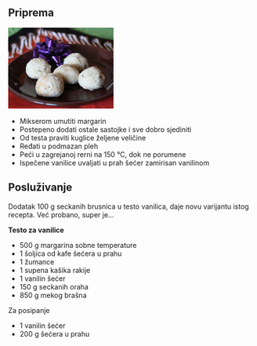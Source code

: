 ## Priprema
![Rozine grčke vanilice](entry/rozine-grcke-vanilice_0.jpg "Rozine grčke vanilice")

- Mikserom umutiti margarin
- Postepeno dodati ostale sastojke i sve dobro sjediniti
- Od testa praviti kuglice željene veličine
- Ređati u podmazan pleh
- Peći u zagrejanoj rerni na 150 °C, dok ne porumene
- Ispečene vanilice uvaljati u prah šećer zamirisan vanilinom

## Posluživanje
Dodatak 100 g seckanih brusnica u testo vanilica, daje novu varijantu istog recepta. Već probano, super je…

**Testo za vanilice**

- 500 g margarina sobne temperature
- 1 šoljica od kafe šećera u prahu
- 1 žumance
- 1 supena kašika rakije
- 1 vanilin šećer
- 150 g seckanih oraha
- 850 g mekog brašna

Za posipanje

- 1 vanilin šećer
- 200 g šećera u prahu
